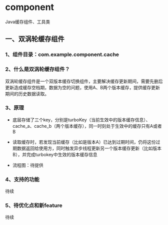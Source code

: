 # component
Java缓存组件、工具类

## 一、双涡轮缓存组件
### 1、组件目录：com.example.component.cache
### 2、什么是双涡轮缓存组件？
双涡轮缓存组件是一个双版本缓存切换组件，主要解决缓存更新期间，需要先删后更新造成缓存空档期，数据为空的问题，使用A、B两个版本缓存，提供缓存更新期间的历史数据读取。
### 3、原理

- 底层存储了三个key，分别是turboKey（当前生效中的版本缓存信息）、cache_a、cache_b（两个版本缓存），同一时刻处于生效中的缓存只有A或者B

- 读取缓存时，若发现当前缓存（比如是版本A）已达到过期时间，仍将这份过期数据返回给使用方，同时触发异步线程更新另一个版本缓存更新（比如版本B），并完成turbokey中生效的版本缓存信息

- 流程图：待提供
### 4、支持的功能
待续
### 5、待优化点和新feature
待续
